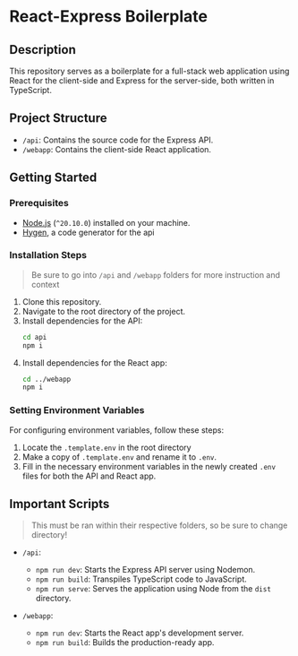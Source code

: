# React-Express Boilerplate

## Description

This repository serves as a boilerplate for a full-stack web application using React for the client-side and Express for the server-side, both written in TypeScript.

## Project Structure

- `/api`: Contains the source code for the Express API.
- `/webapp`: Contains the client-side React application.

## Getting Started

### Prerequisites

- [Node.js](https://nodejs.org/en) (`^20.10.0`) installed on your machine.
- [Hygen](https://www.hygen.io/docs/quick-start), a code generator for the api

### Installation Steps

> Be sure to go into `/api` and `/webapp` folders for more instruction and context

1. Clone this repository.
2. Navigate to the root directory of the project.
3. Install dependencies for the API:
   ```bash
   cd api
   npm i
   ```
4. Install dependencies for the React app:
   ```bash
   cd ../webapp
   npm i
   ```

### Setting Environment Variables

For configuring environment variables, follow these steps:

1. Locate the `.template.env` in the root directory
2. Make a copy of `.template.env` and rename it to `.env`.
3. Fill in the necessary environment variables in the newly created `.env` files for both the API and React app.

## Important Scripts

> This must be ran within their respective folders, so be sure to change directory!

- `/api`:

  - `npm run dev`: Starts the Express API server using Nodemon.
  - `npm run build`: Transpiles TypeScript code to JavaScript.
  - `npm run serve`: Serves the application using Node from the `dist` directory.

- `/webapp`:
  - `npm run dev`: Starts the React app's development server.
  - `npm run build`: Builds the production-ready app.
